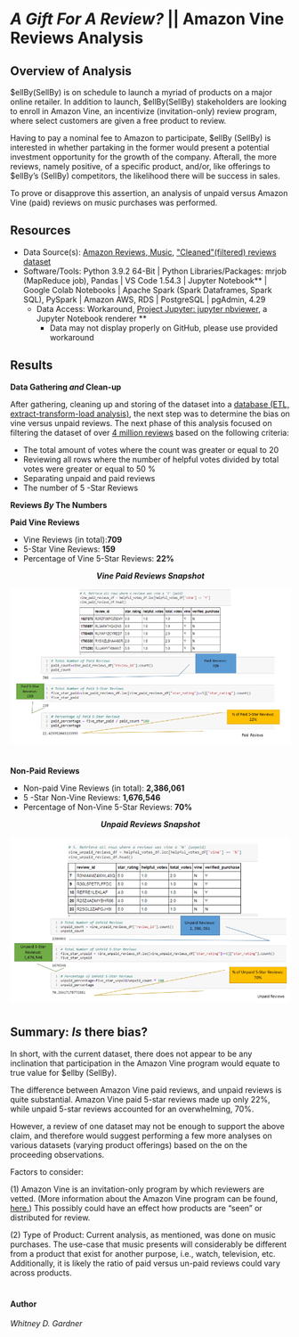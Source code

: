 # _A Gift For A Review?_ || Amazon Vine Reviews Analysis

## Overview of Analysis

$ellBy(SellBy) is on schedule to launch a myriad of products on a major online retailer. In addition to launch, $ellBy(SellBy) stakeholders are looking to enroll in Amazon Vine, an incentivize (invitation-only) review program, where select customers are given a free product to review. 

Having to pay a nominal fee to Amazon to participate, $ellBy (SellBy) is interested in whether partaking in the former would present a potential investment opportunity for the growth of the company. Afterall, the more reviews, namely positive, of a specific product, and/or, like offerings to $ellBy’s (SellBy) competitors, the likelihood there will be success in sales.

To prove or disapprove this assertion, an analysis of unpaid versus Amazon Vine (paid) reviews on music purchases was performed. 

## Resources

* Data Source(s): [Amazon Reviews, Music](https://s3.amazonaws.com/amazon-reviews-pds/tsv/amazon_reviews_us_Music_v1_00.tsv.gz), ["Cleaned"(filtered) reviews dataset](https://app.box.com/s/l831qpxfdjg8dvcy925w7o3x9zd2og48)
* Software/Tools: Python 3.9.2 64-Bit | Python Libraries/Packages: mrjob (MapReduce job), Pandas | VS Code 1.54.3 | Jupyter Notebook** | Google Colab Notebooks | Apache Spark (Spark Dataframes, Spark SQL), PySpark | Amazon AWS, RDS | PostgreSQL | pgAdmin, 4.29
  *  Data Access: Workaround, [Project Jupyter: jupyter nbviewer](https://nbviewer.jupyter.org/), a Jupyter Notebook renderer **
     *    Data may not display properly on GitHub, please use provided workaround

## Results

**Data Gathering _and_ Clean-up**

After gathering, cleaning up and storing of the dataset into a [database (ETL, extract-transform-load analysis)]( https://github.com/SoWhitIs/amazon-vine-analysis/tree/main/images), the next step was to determine the bias on vine versus unpaid reviews.
The next phase of this analysis focused on filtering the dataset of over [4 million reviews](images/pre_filter_review_count.png) based on the following criteria: 

*  The total amount of votes where the count was greater or equal to 20
*  Reviewing all rows where the number of helpful votes divided by total votes were greater or equal to 50 %
* Separating unpaid and paid reviews
* The number of 5 -Star Reviews

**Reviews _By_ The Numbers**

**Paid Vine Reviews**
* Vine Reviews (in total):**709**
* 5-Star Vine Reviews: **159**
* Percentage of Vine 5-Star Reviews: **22%**

<p align="center"> <b><i>Vine Paid Reviews Snapshot</b></i> 
 </p>
<p align="center">
 <img align="center" src="images/paid_reviews_snapshot.png">
 </p>

#

**Non-Paid Reviews**
 * Non-paid Vine Reviews (in total): **2,386,061**
 * 5 -Star Non-Vine Reviews: **1,676,546**
 * Percentage of Non-Vine 5-Star Reviews: **70%**

<p align="center"> <b><i>Unpaid Reviews Snapshot</b></i> 
 </p>
<p align="center">
 <img align="center" src="images/unpaid_reviews_snapshot.png">
 </p>

#

## Summary: _Is_ there bias?
In short, with the current dataset, there does not appear to be any inclination that participation in the Amazon Vine program would equate to true value for $ellby (SellBy). 

The difference between Amazon Vine paid reviews, and unpaid reviews is quite substantial. Amazon Vine paid 5-star reviews made up only 22%, while unpaid 5-star reviews accounted for an overwhelming, 70%. 

However, a review of one dataset may not be enough to support the above claim, and therefore would suggest performing a few more analyses on various datasets (varying product offerings) based on the on the proceeding observations.  

 Factors to consider: 

(1) Amazon Vine is an invitation-only program by which reviewers are vetted. (More information about the Amazon Vine program can be found, [here.]( https://www.amazon.com/gp/vine/help)) This possibly could have an effect how products are “seen” or distributed for review. 

(2) Type of Product: Current analysis, as mentioned, was done on music purchases. The use-case that music presents will considerably be different from a product that exist for another purpose, i.e., watch, television, etc.  Additionally, it is likely the ratio of paid versus un-paid reviews could vary across products. 

#
#### Author

_Whitney D. Gardner_



